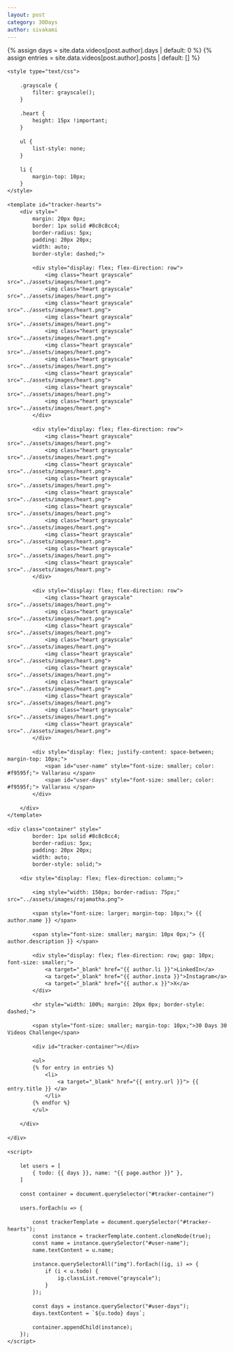```yaml
---
layout: post
category: 30Days
author: sivakami
---
```


{% assign days = site.data.videos[post.author].days | default: 0 %}
{% assign entries = site.data.videos[post.author].posts | default: [] %}

<div> 

    <style type="text/css">

        .grayscale {
            filter: grayscale();
        }

        .heart {
            height: 15px !important;
        }

        ul {
            list-style: none;
        }

        li {
            margin-top: 10px;
        }
    </style>

    <template id="tracker-hearts">
        <div style="
            margin: 20px 0px; 
            border: 1px solid #8c8c8cc4; 
            border-radius: 5px; 
            padding: 20px 20px; 
            width: auto;
            border-style: dashed;">

            <div style="display: flex; flex-direction: row">
                <img class="heart grayscale" src="../assets/images/heart.png">
                <img class="heart grayscale" src="../assets/images/heart.png">
                <img class="heart grayscale" src="../assets/images/heart.png">
                <img class="heart grayscale" src="../assets/images/heart.png">
                <img class="heart grayscale" src="../assets/images/heart.png">
                <img class="heart grayscale" src="../assets/images/heart.png">
                <img class="heart grayscale" src="../assets/images/heart.png">
                <img class="heart grayscale" src="../assets/images/heart.png">
                <img class="heart grayscale" src="../assets/images/heart.png">
                <img class="heart grayscale" src="../assets/images/heart.png">
            </div>

            <div style="display: flex; flex-direction: row">
                <img class="heart grayscale" src="../assets/images/heart.png">
                <img class="heart grayscale" src="../assets/images/heart.png">
                <img class="heart grayscale" src="../assets/images/heart.png">
                <img class="heart grayscale" src="../assets/images/heart.png">
                <img class="heart grayscale" src="../assets/images/heart.png">
                <img class="heart grayscale" src="../assets/images/heart.png">
                <img class="heart grayscale" src="../assets/images/heart.png">
                <img class="heart grayscale" src="../assets/images/heart.png">
                <img class="heart grayscale" src="../assets/images/heart.png">
                <img class="heart grayscale" src="../assets/images/heart.png">
            </div>

            <div style="display: flex; flex-direction: row">
                <img class="heart grayscale" src="../assets/images/heart.png">
                <img class="heart grayscale" src="../assets/images/heart.png">
                <img class="heart grayscale" src="../assets/images/heart.png">
                <img class="heart grayscale" src="../assets/images/heart.png">
                <img class="heart grayscale" src="../assets/images/heart.png">
                <img class="heart grayscale" src="../assets/images/heart.png">
                <img class="heart grayscale" src="../assets/images/heart.png">
                <img class="heart grayscale" src="../assets/images/heart.png">
                <img class="heart grayscale" src="../assets/images/heart.png">
                <img class="heart grayscale" src="../assets/images/heart.png">
            </div>

            <div style="display: flex; justify-content: space-between; margin-top: 10px;">
                <span id="user-name" style="font-size: smaller; color: #f9595f;"> Vallarasu </span>
                <span id="user-days" style="font-size: smaller; color: #f9595f;"> Vallarasu </span>
            </div>

        </div>
    </template>

    <div class="container" style="
            border: 1px solid #8c8c8cc4; 
            border-radius: 5px; 
            padding: 20px 20px; 
            width: auto;
            border-style: solid;">

        <div style="display: flex; flex-direction: column;">

            <img style="width: 150px; border-radius: 75px;" src="../assets/images/rajamatha.png">

            <span style="font-size: larger; margin-top: 10px;"> {{ author.name }} </span>

            <span style="font-size: smaller; margin: 10px 0px;"> {{ author.description }} </span>

            <div style="display: flex; flex-direction: row; gap: 10px; font-size: smaller;">
                <a target="_blank" href="{{ author.li }}">LinkedIn</a>
                <a target="_blank" href="{{ author.insta }}">Instagram</a>
                <a target="_blank" href="{{ author.x }}">X</a>
            </div>

            <hr style="width: 100%; margin: 20px 0px; border-style: dashed;">

            <span style="font-size: smaller; margin-top: 10px;">30 Days 30 Videos Challenge</span>

            <div id="tracker-container"></div>

            <ul>
            {% for entry in entries %}
                <li>
                    <a target="_blank" href="{{ entry.url }}"> {{ entry.title }} </a>
                </li>
            {% endfor %}
            </ul>

        </div>

    </div>

    <script>

        let users = [
            { todo: {{ days }}, name: "{{ page.author }}" },
        ]

        const container = document.querySelector("#tracker-container")

        users.forEach(u => {

            const trackerTemplate = document.querySelector("#tracker-hearts");
            const instance = trackerTemplate.content.cloneNode(true);
            const name = instance.querySelector("#user-name");
            name.textContent = u.name;

            instance.querySelectorAll("img").forEach((ig, i) => {
                if (i < u.todo) {
                    ig.classList.remove("grayscale");
                }
            });

            const days = instance.querySelector("#user-days");
            days.textContent = `${u.todo} days`;

            container.appendChild(instance);
        });
    </script>

</div>